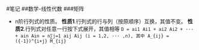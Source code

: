 #笔记
##数学-线性代数
###矩阵
+ n阶行列式的性质。
    **性质1**.行列式的行与列（按原顺序）互换，其值不变。
    **性质2**.行列式对任意一行按下式展开，其值相等
    `D = ai1 Ai1 + ai2 Ai2 + ··· + ain Ain = n∑j=1 aij Aij
    (i = 1,2, ··· ,n), 其中 A_{ij} = ({-1})^{i+j} M_{ij}`